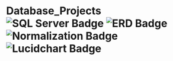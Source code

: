 # Database_Projects ![SQL Server Badge](https://img.shields.io/badge/SQL%20Server-A91D22?style=flat-square&logo=microsoftsqlserver&logoColor=white) ![ERD Badge](https://img.shields.io/badge/ERD-white?style=flat-square&logo=diagram&logoColor=white) ![Normalization Badge](https://img.shields.io/badge/Normalization-blue?style=flat-square&logo=database&logoColor=white) ![Lucidchart Badge](https://img.shields.io/badge/Lucidchart-orange?style=flat-square&logo=lucidchart&logoColor=white)


 


